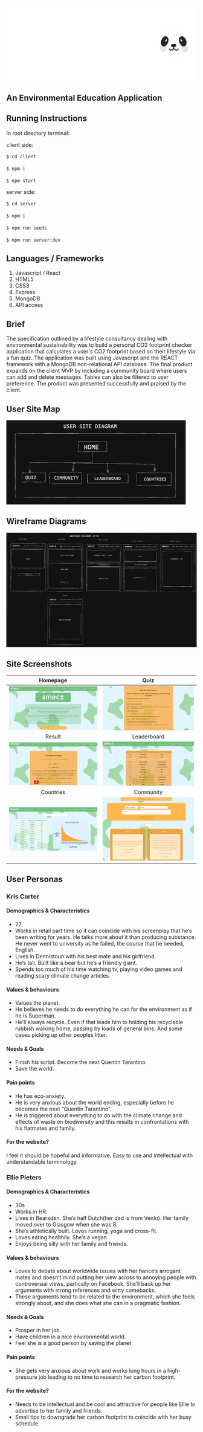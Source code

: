 ![Alt text](client/public/images/smeco-logo.png?raw=true "Optional Title")

## An Environmental Education Application

## Running Instructions

In root directory terminal:

client side:

```Shell
$ cd client

$ npm i

$ npm start
```

server side:

```Shell
$ cd server

$ npm i

$ npm run seeds

$ npm run server:dev

```

## Languages / Frameworks

1. Javascript / React
2. HTML5
3. CSS3
4. Express
5. MongoDB
6. API access

## Brief

The specification outlined by a lifestyle consultancy dealing with environmental sustainability was to build a personal CO2 footprint checker application that calculates a user's CO2 footprint based on their lifestyle via a fun quiz. The application was built using Javascript and the REACT framework with a MongoDB non-relational API database. The final product expands on the client MVP by including a community board where users can add and delete messages. Tables can also be filtered to user preference. The product was presented successfully and praised by the client.

## User Site Map

![Alt text](client/public/PDA/user_site_diagram.png?raw=true "Optional Title")

## Wireframe Diagrams

![Alt text](client/public/PDA/wireframe_after.png?raw=true "Optional Title")

## Site Screenshots

|                                 Homepage                                  |                                   Quiz                                    |
| :-----------------------------------------------------------------------: | :-----------------------------------------------------------------------: |
| ![Alt text](client/public/images/homepage.png?raw=true "Optional Title")  |   ![Alt text](client/public/images/quiz.png?raw=true "Optional Title")    |
|                                  Result                                   |                                Leaderboard                                |
|  ![Alt text](client/public/images/result.png?raw=true "Optional Title")   |        ![Alt text](client/public/images/leaderboard.png?raw=true)         |
|                                 Countries                                 |                                 Community                                 |
| ![Alt text](client/public/images/countries.png?raw=true "Optional Title") | ![Alt text](client/public/images/community.png?raw=true "Optional Title") |

## User Personas

### Kris Carter

#### Demographics & Characteristics

- 27
- Works in retail part time so it can coincide with his screenplay that he’s been writing for years. He talks more about it than producing substance. He never went to university as he failed, the course that he needed, English.
- Lives in Dennistoun with his best mate and his girlfriend.
- He’s tall. Built like a bear but he’s a friendly giant.
- Spends too much of his time watching tv, playing video games and reading scary climate change articles.

#### Values & behaviours

- Values the planet.
- He believes he needs to do everything he can for the environment as if he is Superman.
- He’ll always recycle. Even if that leads him to holding his recyclable rubbish walking home, passing by loads of general bins. And some cases picking up other peoples litter.

#### Needs & Goals

- Finish his script. Become the next Quentin Tarantino
- Save the world.

#### Pain points

- He has eco-anxiety.
- He is very anxious about the world ending, especially before he becomes the next “Quentin Tarantino”.
- He is triggered about everything to do with the climate change and effects of waste on biodiversity and this results in confrontations with his flatmates and family.

#### For the website?

I feel it should be hopeful and informative. Easy to use and intellectual with understandable terminology.

### Ellie Pieters

#### Demographics & Characteristics

- 30s
- Works in HR.
- Lives in Bearsden. She’s half Dutch(her dad is from Venlo). Her family moved over to Glasgow when she was 8.
- She’s athletically built. Loves running, yoga and cross-fit.
- Loves eating healthily. She’s a vegan.
- Enjoys being silly with her family and friends.

#### Values & behaviours

- Loves to debate about worldwide issues with her fiancé’s arrogant mates and doesn’t mind putting her view across to annoying people with controversial views, partically on Facebook. She’ll back up her arguments with strong references and witty comebacks.
- These arguments tend to be related to the environment, which she feels strongly about, and she does what she can in a pragmatic fashion.

#### Needs & Goals

- Prosper in her job.
- Have children in a nice environmental world.
- Feel she is a good person by saving the planet

#### Pain points

- She gets very anxious about work and works long hours in a high-pressure job leading to no time to research her carbon footprint.

#### For the website?

- Needs to be intellectual and be cool and attractive for people like Ellie to advertise to her family and friends.
- Small tips to downgrade her carbon footprint to coincide with her busy schedule.
